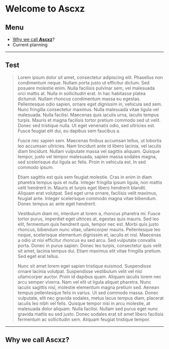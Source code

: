 # Welcome to Ascxz

## Menu

* [Why we call **Ascxz**](#why)?
* Current planning

---

## Test

>Lorem ipsum dolor sit amet, consectetur adipiscing elit. Phasellus non condimentum neque. Nullam porta justo ut efficitur dictum. Sed posuere molestie enim. Nulla facilisis pulvinar sem, vel malesuada orci mattis at. Nulla in sollicitudin erat. In hac habitasse platea dictumst. Nullam rhoncus condimentum massa eu egestas. Pellentesque odio sapien, ornare eget dignissim in, vehicula sed sem. Nunc fringilla consectetur maximus. Nulla malesuada vitae ligula vel malesuada. Nulla facilisi. Maecenas quis iaculis urna, iaculis tempus turpis. Mauris et magna facilisis tortor pretium commodo sed ut velit. Donec sed tristique nulla. Ut eget venenatis odio, sed ultricies est. Fusce feugiat elit dui, eu dapibus sem faucibus a.
>
>Fusce nec sapien sem. Maecenas finibus accumsan tellus, ut lobortis leo accumsan ultricies. Nam tincidunt ante id libero lacinia, vel iaculis diam tincidunt. Nullam vulputate massa vel sagittis aliquam. Quisque tempor, justo vel tempor malesuada, sapien massa sodales magna, sed scelerisque dui ligula ac felis. Proin in vehicula est. In sed commodo ipsum.
>
>Etiam sagittis est quis sem feugiat molestie. Cras in enim in diam pharetra tempus quis et nulla. Integer fringilla ipsum ligula, non mattis velit hendrerit in. Mauris et turpis eget libero hendrerit blandit. Aliquam erat volutpat. Sed eget urna ornare, facilisis velit maximus, feugiat ante. Integer scelerisque commodo magna vitae bibendum. Donec tempus ac ante eget hendrerit.
>
>Vestibulum diam mi, interdum at lorem a, rhoncus pharetra mi. Fusce tortor purus, imperdiet eget ultrices at, egestas quis mauris. Sed leo elit, fermentum quis hendrerit quis, tempor nec est. Morbi quis justo rhoncus, bibendum nunc vitae, ullamcorper mauris. Pellentesque leo neque, scelerisque elementum dignissim et, iaculis et nisl. Maecenas a odio ut nisi efficitur rhoncus eu sed arcu. Sed vulputate convallis porta. Donec in purus sapien. Donec leo turpis, consectetur quis velit sit amet, lacinia tempus dui. Etiam maximus elit vitae fringilla pretium. Sed eget erat tellus.
>
>Nunc sit amet lorem eget sapien tristique euismod. Suspendisse ornare lacinia volutpat. Suspendisse vestibulum velit vel nisi ullamcorper auctor. Proin id dapibus quam. Aliquam iaculis lorem nec arcu semper viverra. Nam vel elit ut ligula aliquet pharetra. Nunc iaculis sagittis nisl, molestie elementum magna pretium sed. Aenean tempus pellentesque felis in varius. Ut sed commodo massa. Donec vulputate, elit nec gravida sodales, metus lacus tempus diam, placerat iaculis leo nibh vel felis. Quisque tempor nisi in arcu molestie, at malesuada dolor aliquam. Nulla facilisi. Nullam sed purus eget nunc gravida mattis eu sed justo. Donec sodales erat sit amet libero facilisis fermentum ac sollicitudin sem. Aliquam feugiat tristique tempor.

---
	
## Why we call **Ascxz**?
